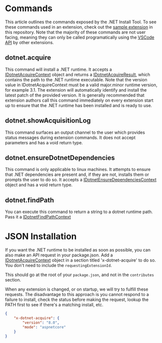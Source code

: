# Commands

This article outlines the commands exposed by the .NET Install Tool. To see these commands used in an extension, check out the [sample extension](https://github.com/dotnet/vscode-dotnet-runtime/tree/main/sample) in this repository. Note that the majority of these commands are not user facing, meaning they can only be called programatically using the [VSCode API](https://code.visualstudio.com/api/extension-guides/command#programmatically-executing-a-command) by other extensions.

## dotnet.acquire

This command will install a .NET runtime. It accepts a [IDotnetAcquireContext](https://github.com/dotnet/vscode-dotnet-runtime/blob/main/vscode-dotnet-runtime-library/src/IDotnetAcquireContext.ts) object and returns a [IDotnetAcquireResult](https://github.com/dotnet/vscode-dotnet-runtime/blob/main/vscode-dotnet-runtime-library/src/IDotnetAcquireResult.ts), which contains the path to the .NET runtime executable. Note that the version value in IDotnetAcquireContext must be a valid major.minor runtime version, for example 3.1. The extension will automatically identify and install the latest patch of the provided version. It is generally recommended that extension authors call this command immediately on every extension start up to ensure that the .NET runtime has been installed and is ready to use.

## dotnet.showAcquisitionLog

This command surfaces an output channel to the user which provides status messages during extension commands. It does not accept parameters and has a void return type.

## dotnet.ensureDotnetDependencies

This command is only applicable to linux machines. It attempts to ensure that .NET dependencies are present and, if they are not, installs them or prompts the user to do so. It accepts a [IDotnetEnsureDependenciesContext](https://github.com/dotnet/vscode-dotnet-runtime/blob/main/vscode-dotnet-runtime-library/src/IDotnetEnsureDependenciesContext.ts) object and has a void return type.

## dotnet.findPath

You can execute this command to return a string to a dotnet runtime path. Pass it a [IDotnetFindPathContext](https://github.com/dotnet/vscode-dotnet-runtime/blob/main/vscode-dotnet-runtime-library/src/IDotnetFindPathContext.ts)

# JSON Installation

If you want the .NET runtime to be installed as soon as possible, you can also make an API request in your package.json.
Add a [IDotnetAcquireContext](https://github.com/dotnet/vscode-dotnet-runtime/blob/main/vscode-dotnet-runtime-library/src/IDotnetAcquireContext.ts) object in a section titled 'x-dotnet-acquire' to do so. You don't need to include the `requestingExtensionId`.

This should go at the root of your `package.json`, and not in the `contributes` section.

When any extension is changed, or on startup, we will try to fulfill these requests.
The disadvantage to this approach is you cannot respond to a failure to install, check the status before making the request,
lookup the PATH first to see if there's a matching install, etc.

```json
{
    "x-dotnet-acquire": {
        "version": "8.0",
        "mode": "aspnetcore"
    }
}
```